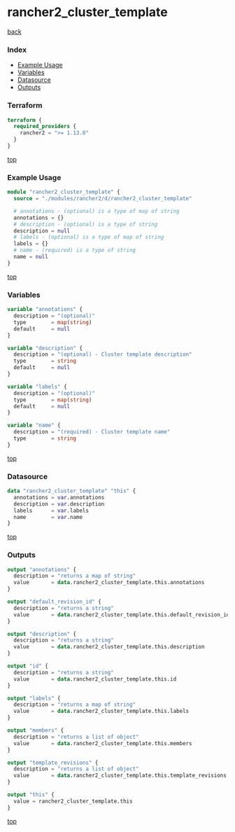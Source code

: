 # rancher2_cluster_template

[back](../rancher2.md)

### Index

- [Example Usage](#example-usage)
- [Variables](#variables)
- [Datasource](#datasource)
- [Outputs](#outputs)

### Terraform

```terraform
terraform {
  required_providers {
    rancher2 = ">= 1.13.0"
  }
}
```

[top](#index)

### Example Usage

```terraform
module "rancher2_cluster_template" {
  source = "./modules/rancher2/d/rancher2_cluster_template"

  # annotations - (optional) is a type of map of string
  annotations = {}
  # description - (optional) is a type of string
  description = null
  # labels - (optional) is a type of map of string
  labels = {}
  # name - (required) is a type of string
  name = null
}
```

[top](#index)

### Variables

```terraform
variable "annotations" {
  description = "(optional)"
  type        = map(string)
  default     = null
}

variable "description" {
  description = "(optional) - Cluster template description"
  type        = string
  default     = null
}

variable "labels" {
  description = "(optional)"
  type        = map(string)
  default     = null
}

variable "name" {
  description = "(required) - Cluster template name"
  type        = string
}
```

[top](#index)

### Datasource

```terraform
data "rancher2_cluster_template" "this" {
  annotations = var.annotations
  description = var.description
  labels      = var.labels
  name        = var.name
}
```

[top](#index)

### Outputs

```terraform
output "annotations" {
  description = "returns a map of string"
  value       = data.rancher2_cluster_template.this.annotations
}

output "default_revision_id" {
  description = "returns a string"
  value       = data.rancher2_cluster_template.this.default_revision_id
}

output "description" {
  description = "returns a string"
  value       = data.rancher2_cluster_template.this.description
}

output "id" {
  description = "returns a string"
  value       = data.rancher2_cluster_template.this.id
}

output "labels" {
  description = "returns a map of string"
  value       = data.rancher2_cluster_template.this.labels
}

output "members" {
  description = "returns a list of object"
  value       = data.rancher2_cluster_template.this.members
}

output "template_revisions" {
  description = "returns a list of object"
  value       = data.rancher2_cluster_template.this.template_revisions
}

output "this" {
  value = rancher2_cluster_template.this
}
```

[top](#index)